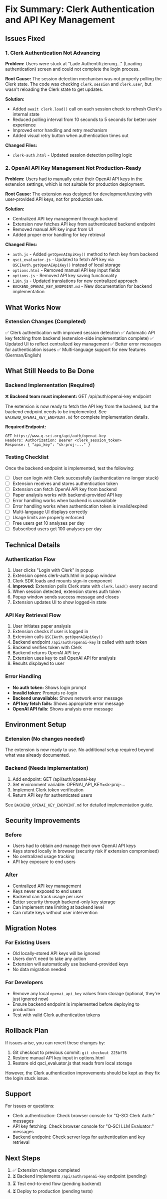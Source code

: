 # Fix Summary: Clerk Authentication and API Key Management

## Issues Fixed

### 1. Clerk Authentication Not Advancing
**Problem:** Users were stuck at "Lade Authentifizierung..." (Loading authentication) screen and could not complete the login process.

**Root Cause:** The session detection mechanism was not properly polling the Clerk state. The code was checking `clerk.session` and `clerk.user`, but wasn't reloading the Clerk state to get updates.

**Solution:**
- Added `await clerk.load()` call on each session check to refresh Clerk's internal state
- Reduced polling interval from 10 seconds to 5 seconds for better user experience
- Improved error handling and retry mechanism
- Added visual retry button when authentication times out

**Changed Files:**
- `clerk-auth.html` - Updated session detection polling logic

### 2. OpenAI API Key Management Not Production-Ready
**Problem:** Users had to manually enter their OpenAI API keys in the extension settings, which is not suitable for production deployment.

**Root Cause:** The extension was designed for development/testing with user-provided API keys, not for production use.

**Solution:**
- Centralized API key management through backend
- Extension now fetches API key from authenticated backend endpoint
- Removed manual API key input from UI
- Added proper error handling for key retrieval

**Changed Files:**
- `auth.js` - Added `getOpenAIApiKey()` method to fetch key from backend
- `qsci_evaluator.js` - Updated to fetch API key via `QSCIAuth.getOpenAIApiKey()` instead of local storage
- `options.html` - Removed manual API key input fields
- `options.js` - Removed API key saving functionality
- `i18n.js` - Updated translations for new centralized approach
- `BACKEND_OPENAI_KEY_ENDPOINT.md` - New documentation for backend implementation

## What Works Now

### Extension Changes (Completed)
✅ Clerk authentication with improved session detection
✅ Automatic API key fetching from backend (extension-side implementation complete)
✅ Updated UI to reflect centralized key management
✅ Better error messages for authentication issues
✅ Multi-language support for new features (German/English)

## What Still Needs to Be Done

### Backend Implementation (Required)
❌ **Backend team must implement:** GET /api/auth/openai-key endpoint

The extension is now ready to fetch the API key from the backend, but the backend endpoint needs to be implemented. See `BACKEND_OPENAI_KEY_ENDPOINT.md` for complete implementation details.

**Required Endpoint:**
```
GET https://www.q-sci.org/api/auth/openai-key
Headers: Authorization: Bearer <clerk_session_token>
Response: { "api_key": "sk-proj-..." }
```

### Testing Checklist

Once the backend endpoint is implemented, test the following:

- [ ] User can login with Clerk successfully (authentication no longer stuck)
- [ ] Extension receives and stores authentication token
- [ ] Extension can fetch OpenAI API key from backend
- [ ] Paper analysis works with backend-provided API key
- [ ] Error handling works when backend is unavailable
- [ ] Error handling works when authentication token is invalid/expired
- [ ] Multi-language UI displays correctly
- [ ] Usage limits are properly enforced
- [ ] Free users get 10 analyses per day
- [ ] Subscribed users get 100 analyses per day

## Technical Details

### Authentication Flow
1. User clicks "Login with Clerk" in popup
2. Extension opens clerk-auth.html in popup window
3. Clerk SDK loads and mounts sign-in component
4. **Improved:** Extension polls Clerk state with `clerk.load()` every second
5. When session detected, extension stores auth token
6. Popup window sends success message and closes
7. Extension updates UI to show logged-in state

### API Key Retrieval Flow
1. User initiates paper analysis
2. Extension checks if user is logged in
3. Extension calls `QSCIAuth.getOpenAIApiKey()`
4. Backend endpoint `/api/auth/openai-key` is called with auth token
5. Backend verifies token with Clerk
6. Backend returns OpenAI API key
7. Extension uses key to call OpenAI API for analysis
8. Results displayed to user

### Error Handling
- **No auth token:** Shows login prompt
- **Invalid token:** Prompts re-login
- **Backend unavailable:** Shows network error message
- **API key fetch fails:** Shows appropriate error message
- **OpenAI API fails:** Shows analysis error message

## Environment Setup

### Extension (No changes needed)
The extension is now ready to use. No additional setup required beyond what was already documented.

### Backend (Needs implementation)
1. Add endpoint: GET /api/auth/openai-key
2. Set environment variable: OPENAI_API_KEY=sk-proj-...
3. Implement Clerk token verification
4. Return API key for authenticated users

See `BACKEND_OPENAI_KEY_ENDPOINT.md` for detailed implementation guide.

## Security Improvements

### Before
- Users had to obtain and manage their own OpenAI API keys
- Keys stored locally in browser (security risk if extension compromised)
- No centralized usage tracking
- API key exposure to end users

### After
- Centralized API key management
- Keys never exposed to end users
- Backend can track usage per user
- Better security through backend-only key storage
- Can implement rate limiting at backend level
- Can rotate keys without user intervention

## Migration Notes

### For Existing Users
- Old locally-stored API keys will be ignored
- Users don't need to take any action
- Extension will automatically use backend-provided keys
- No data migration needed

### For Developers
- Remove any local `openai_api_key` values from storage (optional, they're just ignored now)
- Ensure backend endpoint is implemented before deploying to production
- Test with valid Clerk authentication tokens

## Rollback Plan

If issues arise, you can revert these changes by:
1. Git checkout to previous commit: `git checkout 225bf76`
2. Restore manual API key input in options.html
3. Restore old qsci_evaluator.js that reads from local storage

However, the Clerk authentication improvements should be kept as they fix the login stuck issue.

## Support

For issues or questions:
- Clerk authentication: Check browser console for "Q-SCI Clerk Auth:" messages
- API key fetching: Check browser console for "Q‑SCI LLM Evaluator:" messages
- Backend endpoint: Check server logs for authentication and key retrieval

## Next Steps

1. ✅ Extension changes completed
2. ⏳ Backend implements `/api/auth/openai-key` endpoint (pending)
3. ⏳ Test end-to-end flow (pending backend)
4. ⏳ Deploy to production (pending tests)
